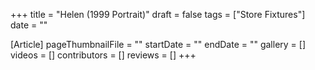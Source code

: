 +++
title = "Helen (1999 Portrait)"
draft = false
tags = ["Store Fixtures"]
date = ""

[Article]
pageThumbnailFile = ""
startDate = ""
endDate = ""
gallery = []
videos = []
contributors = []
reviews = []
+++